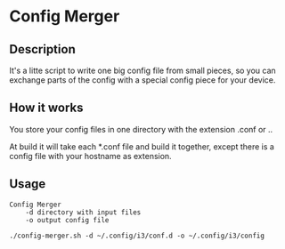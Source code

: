 # Config Merger

## Description
It's a litte script to write one big config file from small pieces, so you can exchange parts of the config with a special config piece for your device.

## How it works
You store your config files in one directory with the extension .conf or .<hostname>. 

At build it will take each \*.conf file and build it together, except there is a config file with your hostname as extension.

## Usage

```
Config Merger
    -d directory with input files
    -o output config file

./config-merger.sh -d ~/.config/i3/conf.d -o ~/.config/i3/config
```
